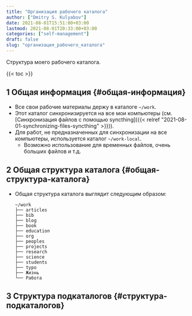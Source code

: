 ```yaml
---
title: "Организация рабочего каталога"
author: ["Dmitry S. Kulyabov"]
date: 2021-08-01T15:51:00+03:00
lastmod: 2021-08-01T20:33:00+03:00
categories: ["self-management"]
draft: false
slug: "организация_рабочего_каталога"
---
```


Структура моего рабочего каталога.

<!--more-->

{{< toc >}}


## <span class="section-num">1</span> Общая информация {#общая-информация}

-   Все свои рабочие материалы держу в каталоге `~/work`.
-   Этот каталог синхронизируется на все мои компьютеры (см. [Синхронизация файлов с помощью syncthing]({{< relref "2021-08-01-synchronizing-files-syncthing" >}})).
-   Для работ, не предназначенных для синхронизации на все компьютеры, используется каталог `~/work-local`.
    -   Возможно использование для временных файлов, очень больших файлов и т.д.


## <span class="section-num">2</span> Общая структура каталога {#общая-структура-каталога}

-   Общая структура каталога выглядит следующим образом:

    ```shell
    ~/work
    ├── articles
    ├── bib
    ├── blog
    ├── book
    ├── education
    ├── org
    ├── peoples
    ├── projects
    ├── research
    ├── science
    ├── students
    ├── typo
    ├── Жизнь
    └── Работа
    ```


## <span class="section-num">3</span> Структура подкаталогов {#структура-подкаталогов}
